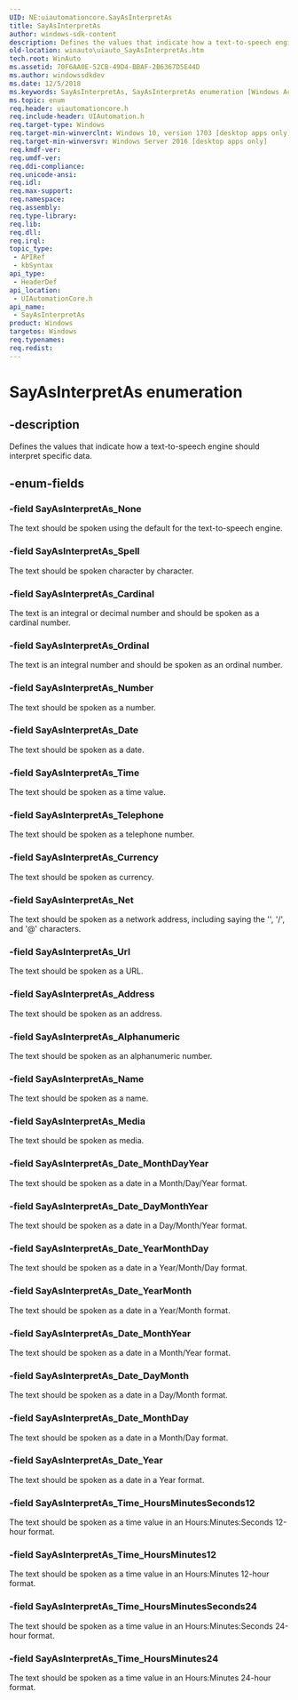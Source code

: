```yaml
---
UID: NE:uiautomationcore.SayAsInterpretAs
title: SayAsInterpretAs
author: windows-sdk-content
description: Defines the values that indicate how a text-to-speech engine should interpret specific data.
old-location: winauto\uiauto_SayAsInterpretAs.htm
tech.root: WinAuto
ms.assetid: 70F6AA0E-52CB-49D4-BBAF-2B6367D5E44D
ms.author: windowssdkdev
ms.date: 12/5/2018
ms.keywords: SayAsInterpretAs, SayAsInterpretAs enumeration [Windows Accessibility], SayAsInterpretAs_Address, SayAsInterpretAs_Alphanumeric, SayAsInterpretAs_Cardinal, SayAsInterpretAs_Currency, SayAsInterpretAs_Date, SayAsInterpretAs_Date_DayMonth, SayAsInterpretAs_Date_DayMonthYear, SayAsInterpretAs_Date_MonthDay, SayAsInterpretAs_Date_MonthDayYear, SayAsInterpretAs_Date_MonthYear, SayAsInterpretAs_Date_Year, SayAsInterpretAs_Date_YearMonth, SayAsInterpretAs_Date_YearMonthDay, SayAsInterpretAs_Media, SayAsInterpretAs_Name, SayAsInterpretAs_Net, SayAsInterpretAs_None, SayAsInterpretAs_Number, SayAsInterpretAs_Ordinal, SayAsInterpretAs_Spell, SayAsInterpretAs_Telephone, SayAsInterpretAs_Time, SayAsInterpretAs_Time_HoursMinutes12, SayAsInterpretAs_Time_HoursMinutes24, SayAsInterpretAs_Time_HoursMinutesSeconds12, SayAsInterpretAs_Time_HoursMinutesSeconds24, SayAsInterpretAs_Url, uiautomationcore/ SayAsInterpretAs_Address, uiautomationcore/ SayAsInterpretAs_Date_DayMonth, uiautomationcore/ SayAsInterpretAs_Net, uiautomationcore/ SayAsInterpretAs_Url, uiautomationcore/SayAsInterpretAs, uiautomationcore/SayAsInterpretAs_Alphanumeric, uiautomationcore/SayAsInterpretAs_Cardinal, uiautomationcore/SayAsInterpretAs_Currency, uiautomationcore/SayAsInterpretAs_Date, uiautomationcore/SayAsInterpretAs_Date_DayMonthYear, uiautomationcore/SayAsInterpretAs_Date_MonthDay, uiautomationcore/SayAsInterpretAs_Date_MonthDayYear, uiautomationcore/SayAsInterpretAs_Date_MonthYear, uiautomationcore/SayAsInterpretAs_Date_Year, uiautomationcore/SayAsInterpretAs_Date_YearMonth, uiautomationcore/SayAsInterpretAs_Date_YearMonthDay, uiautomationcore/SayAsInterpretAs_Media, uiautomationcore/SayAsInterpretAs_Name, uiautomationcore/SayAsInterpretAs_None, uiautomationcore/SayAsInterpretAs_Number, uiautomationcore/SayAsInterpretAs_Ordinal, uiautomationcore/SayAsInterpretAs_Spell, uiautomationcore/SayAsInterpretAs_Telephone, uiautomationcore/SayAsInterpretAs_Time, uiautomationcore/SayAsInterpretAs_Time_HoursMinutes12, uiautomationcore/SayAsInterpretAs_Time_HoursMinutes24, uiautomationcore/SayAsInterpretAs_Time_HoursMinutesSeconds12, uiautomationcore/SayAsInterpretAs_Time_HoursMinutesSeconds24, winauto.uiauto_SayAsInterpretAs
ms.topic: enum
req.header: uiautomationcore.h
req.include-header: UIAutomation.h
req.target-type: Windows
req.target-min-winverclnt: Windows 10, version 1703 [desktop apps only]
req.target-min-winversvr: Windows Server 2016 [desktop apps only]
req.kmdf-ver: 
req.umdf-ver: 
req.ddi-compliance: 
req.unicode-ansi: 
req.idl: 
req.max-support: 
req.namespace: 
req.assembly: 
req.type-library: 
req.lib: 
req.dll: 
req.irql: 
topic_type:
 - APIRef
 - kbSyntax
api_type:
 - HeaderDef
api_location:
 - UIAutomationCore.h
api_name:
 - SayAsInterpretAs
product: Windows
targetos: Windows
req.typenames: 
req.redist: 
---
```


# SayAsInterpretAs enumeration


## -description


Defines the values that indicate how a text-to-speech engine should interpret specific data.


## -enum-fields




### -field SayAsInterpretAs_None

The text should be spoken using the default for the text-to-speech engine.


### -field SayAsInterpretAs_Spell

The text should be spoken character by character.


### -field SayAsInterpretAs_Cardinal

The text is an integral or decimal number and should be spoken as a cardinal number.


### -field SayAsInterpretAs_Ordinal

The text is an integral number and should be spoken as an ordinal number.


### -field SayAsInterpretAs_Number

The text should be spoken as a number.


### -field SayAsInterpretAs_Date

The text should be spoken as a date.


### -field SayAsInterpretAs_Time

The text should be spoken as a time value.


### -field SayAsInterpretAs_Telephone

The text should be spoken as a telephone number.


### -field SayAsInterpretAs_Currency

The text should be spoken as currency.


### -field SayAsInterpretAs_Net

The text should be spoken as a network address, including saying the '\', '/', and '@' characters.


### -field SayAsInterpretAs_Url

The text should be spoken as a URL.


### -field SayAsInterpretAs_Address

The text should be spoken as an address.


### -field SayAsInterpretAs_Alphanumeric

The text should be spoken as an alphanumeric number.


### -field SayAsInterpretAs_Name

The text should be spoken as a name.


### -field SayAsInterpretAs_Media

The text should be spoken as media.


### -field SayAsInterpretAs_Date_MonthDayYear

The text should be spoken as a date in a Month/Day/Year format.


### -field SayAsInterpretAs_Date_DayMonthYear

The text should be spoken as a date in a Day/Month/Year format.


### -field SayAsInterpretAs_Date_YearMonthDay

The text should be spoken as a date in a Year/Month/Day format.


### -field SayAsInterpretAs_Date_YearMonth

The text should be spoken as a date in a Year/Month format.


### -field SayAsInterpretAs_Date_MonthYear

The text should be spoken as a date in a Month/Year format.


### -field SayAsInterpretAs_Date_DayMonth

The text should be spoken as a date in a Day/Month format.


### -field SayAsInterpretAs_Date_MonthDay

The text should be spoken as a date in a Month/Day format.


### -field SayAsInterpretAs_Date_Year

The text should be spoken as a date in a Year format.


### -field SayAsInterpretAs_Time_HoursMinutesSeconds12

The text should be spoken as a time value in an Hours:Minutes:Seconds 12-hour format.


### -field SayAsInterpretAs_Time_HoursMinutes12

The text should be spoken as a time value in an Hours:Minutes 12-hour format.


### -field SayAsInterpretAs_Time_HoursMinutesSeconds24

The text should be spoken as a time value in an Hours:Minutes:Seconds 24-hour format.


### -field SayAsInterpretAs_Time_HoursMinutes24

The text should be spoken as a time value in an Hours:Minutes 24-hour format.

